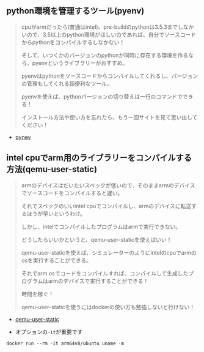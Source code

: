 ## python環境を管理するツール(pyenv)

> 
> cpuがarmだったら(普通はintel)、pre-buildのpythonは3.5.3までしなかいので、3.5以上のpython環境がほしいのであれば、自分でソースコードからpythonをコンパイルするしなかない！
> 
> そして、いつくかのバージョンのpythonが同時に存在する環境を作るなら、pyenvというライブラリーがおすすめ。
> 
> pyenvはpythonをソースコードからコンパイルしてくれるし、パージョンの管理もしてくれる超便利なツール。
> 
> pyenvを使えば、pythonパージョンの切り替えは一行のコマンドでできる！
> 
> インストール方法や使い方を忘れたら、もう一回サイトを見て思い出してください！

* [pynev](https://github.com/pyenv/pyenv)


## intel cpuでarm用のライブラリーをコンパイルする方法(qemu-user-static)

> armのデバイスはだいたいスペックが低いので、そのままarmのデバイスでソースコードをコンパイルすると遅い。
>
> それでスペックのいいintel cpuでコンパイルし、armのデバイスに転送するほうが早いというわけ。
> 
> しかし、intelでコンパイルしたプログラムはarmで実行できない。
> 
> どうしたらいいかというと、qemu-user-staticを使えばいい！
> 
> qemu-user-staticを使えば、シミュレーターのようにintelのcpuでarmのosを実行することができる。
> 
> それでarm osでコードをコンパイルすれば、コンパイルして生成したプログラムはarmのデバイスで実行することができる！
> 
> 時間を稼ぐ！
>
>qemu-user-staticを使うにはdockerの使い方も勉強しないと行けない！
> 

* [qemu-user-static](https://github.com/multiarch/qemu-user-static)

* オプションの```-it```が重要です

```
docker run --rm -it arm64v8/ubuntu uname -m
```




